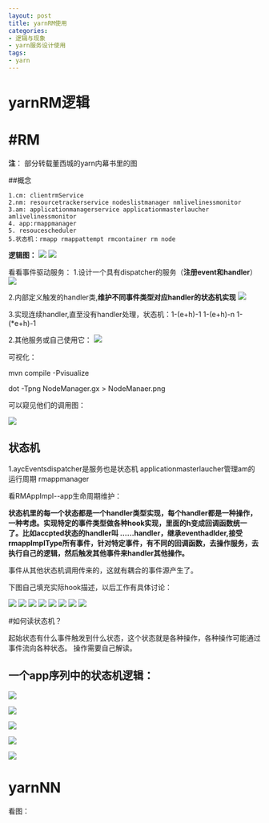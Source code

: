 ```yaml
---
layout: post
title: yarnRM使用
categories:
- 逻辑与现象
- yarn服务设计使用
tags:
- yarn
---
```



 yarnRM逻辑
============

#RM
==============


**注**： 部分转载董西城的yarn内幕书里的图


##概念

	1.cm: clientrmService
	2.nm: resourcetrackerservice nodeslistmanager nmlivelinessmonitor 
	3.am: applicationmanagerservice applicationmasterlaucher amlivelinessmonitor 
	4. app:rmappmanager
	5. resoucescheduler
	5.状态机：rmapp rmappattempt rmcontainer rm node 

**逻辑图：**
![](/images/2/1.png)
![](/images/2/2.png)

看看事件驱动服务：
1.设计一个具有dispatcher的服务（**注册event和handler**）
![](/images/2/14.png)

2.内部定义触发的handler类,**维护不同事件类型对应handler的状态机实现**
![](/images/2/16.png)

3.实现连续handler,直至没有handler处理，状态机：1-(e+h)-1 1-(e+h)-n 1-(*e+h)-1

2.其他服务或自己使用它：
![](/images/2/15.png)

可视化：

mvn compile -Pvisualize

dot -Tpng NodeManager.gx > NodeManaer.png


可以窥见他们的调用图：

![](/images/2/3.png)

状态机
-----------------

1.aycEventsdispatcher是服务也是状态机
applicationmasterlaucher管理am的运行周期
rmappmanager

看RMAppImpl--app生命周期维护：

**状态机里的每一个状态都是一个handler类型实现，每个handler都是一种操作，一种考虑。实现特定的事件类型做各种hook实现，里面的h变成回调函数统一了。比如accpted状态的handler叫 ……handler，继承eventhadlder,接受rmappImplType所有事件，针对特定事件，有不同的回调函数，去操作服务，去执行自己的逻辑，然后触发其他事件来handler其他操作。**

事件从其他状态机调用传来的，这就有耦合的事件源产生了。

下图自己填充实际hook描述，以后工作有具体讨论：

![](/images/2/4.png)
![](/images/2/5.png)
![](/images/2/6.png)
![](/images/2/7.png)
![](/images/2/8.png)
![](/images/2/9.png)
![](/images/2/10.png)
![](/images/2/11.png)




#如何读状态机？

起始状态有什么事件触发到什么状态，这个状态就是各种操作，各种操作可能通过事件流向各种状态。
操作需要自己解读。


一个app序列中的状态机逻辑：
----------
![](/images/2/12.png)	


![](/images/2/13.png)	

![](/images/2/17.png)	

![](/images/2/18.png)	

![](/images/2/19.png)	













yarnNN
============

看图：

